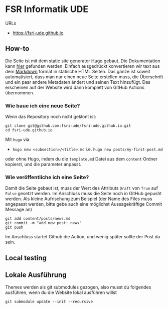 # FSR Informatik UDE

URLs

- <https://fsri-ude.github.io>
<!-- - <https://fachschaftsrat.info> -->

## How-to

Die Seite ist mit dem static site generator [Hugo](https://gohugo.io/) gebaut. Die Dokumentation kann [hier](https://gohugo.io/documentation/) gefunden werden. Einfach ausgedrückt konvertieren wir text aus dem [Markdown](https://markdown.de/) format in statische HTML Seiten. Das ganze ist soweit automatisiert, dass man nur einen neue Seite erstellen muss, die Überschrift und ein paar andere Metadaten ändert und seinen Text hinzufügt. Das erscheinen auf der Website wird dann komplett von GitHub Actions übernommen.

### Wie baue ich eine neue Seite?

Wenn das Repository noch nicht geklont ist:

```shell
git clone git@github.com:fsri-ude/fsri-ude.github.io.git
cd fsri-ude.github.io
```

Mit `hugo` via

- `hugo new <subsection>/<title>.md` i.e. `hugo new posts/my-first-post.md`

oder ohne Hugo, indem du die `template.md` Datei aus dem `content` Ordner kopierst, und die parameter anpasst.

### Wie veröffentliche ich eine Seite?

Damit die Seite gebaut ist, muss der Wert des Attributs `Draft` von `True` auf `False` gesetzt werden. Im Anschluss muss die Seite noch in GitHub gepusht werden. Als kleine Aufrischung zum Beispiel (der Name des Files muss angepasst werden, bitte gebe auch eine möglichst Aussagekräftige Commit Message an)

```git
git add content/posts/news.md
git commit -m "add new post: news"
git push
```

Im Anschluss startet Github die Action, und wenig später sollte der Post da sein.

## Local testing

## Lokale Ausführung

Themes werden als git submodules gezogen, also musst du folgendes ausführen, wenn du die Website lokal ausführen willst

```shell
git submodule update --init --recursive
```
